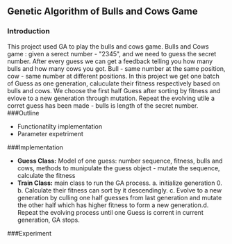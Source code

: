 ## Genetic Algorithm of Bulls and Cows Game
### Introduction
  This project used GA to play the bulls and cows game. Bulls and Cows game : given a serect number - "2345", and we need to guess the secret number. After every guess we can get a feedback telling you how many bulls and how many cows you got.  Bull - same number at the same position, cow - same number at different positions. In this project we get one batch of Guess as one generation, caluculate their fitness respectively based on bulls and cows. We choose the first half Guess after sorting by fitness and evlove to a new generation through mutation. Repeat the evolving utile a corret guess has been made - bulls is length of the secret number.     
###Outline   
* Functionatilty implementation
* Parameter expetriment            

###Implementation

* **Guess Class:**  Model of one guess: number sequence, fitness, bulls and cows, methods to munipulate the guess object - mutate the sequence, calculate the fitness
* **Train Class:** main class to run the GA process.
a.  initialize generation 0. b. Calculate their fitness can sort by it descendingly. c. Evolve to a new generation by culling one half guesses from last generation and mutate the other half which has higher fitness to form a new generation.d. Repeat the evolving process until one Guess is corrent in current generation, GA stops.   

###Experiment


   
   
